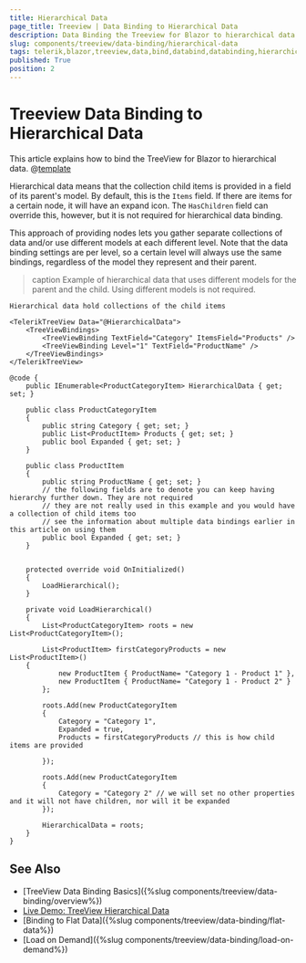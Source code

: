 ```yaml
---
title: Hierarchical Data
page_title: Treeview | Data Binding to Hierarchical Data
description: Data Binding the Treeview for Blazor to hierarchical data
slug: components/treeview/data-binding/hierarchical-data
tags: telerik,blazor,treeview,data,bind,databind,databinding,hierarchical
published: True
position: 2
---
```


# Treeview Data Binding to Hierarchical Data

This article explains how to bind the TreeView for Blazor to hierarchical data. 
@[template](/_contentTemplates/treeview/basic-example.md#data-binding-basics-link)


Hierarchical data means that the collection child items is provided in a field of its parent's model. By default, this is the `Items` field. If there are items for a certain node, it will have an expand icon. The `HasChildren` field can override this, however, but it is not required for hierarchical data binding.

This approach of providing nodes lets you gather separate collections of data and/or use different models at each different level. Note that the data binding settings are per level, so a certain level will always use the same bindings, regardless of the model they represent and their parent.

>caption Example of hierarchical data that uses different models for the parent and the child. Using different models is not required.

````CSHTML
Hierarchical data hold collections of the child items

<TelerikTreeView Data="@HierarchicalData">
	<TreeViewBindings>
		<TreeViewBinding TextField="Category" ItemsField="Products" />
		<TreeViewBinding Level="1" TextField="ProductName" />
	</TreeViewBindings>
</TelerikTreeView>

@code {
	public IEnumerable<ProductCategoryItem> HierarchicalData { get; set; }

	public class ProductCategoryItem
	{
		public string Category { get; set; }
		public List<ProductItem> Products { get; set; }
		public bool Expanded { get; set; }
	}

	public class ProductItem
	{
		public string ProductName { get; set; }
		// the following fields are to denote you can keep having hierarchy further down. They are not required
		// they are not really used in this example and you would have a collection of child items too
		// see the information about multiple data bindings earlier in this article on using them
		public bool Expanded { get; set; }
	}


	protected override void OnInitialized()
	{
		LoadHierarchical();
	}

	private void LoadHierarchical()
	{
		List<ProductCategoryItem> roots = new List<ProductCategoryItem>();

		List<ProductItem> firstCategoryProducts = new List<ProductItem>()
    {
			new ProductItem { ProductName= "Category 1 - Product 1" },
			new ProductItem { ProductName= "Category 1 - Product 2" }
		};

		roots.Add(new ProductCategoryItem
		{
			Category = "Category 1",
			Expanded = true,
			Products = firstCategoryProducts // this is how child items are provided

		});

		roots.Add(new ProductCategoryItem
		{
			Category = "Category 2" // we will set no other properties and it will not have children, nor will it be expanded
		});

		HierarchicalData = roots;
	}
}
````


## See Also

  * [TreeView Data Binding Basics]({%slug components/treeview/data-binding/overview%})
  * [Live Demo: TreeView Hierarchical Data](https://demos.telerik.com/blazor-ui/treeview/hierarchical-data)
  * [Binding to Flat Data]({%slug components/treeview/data-binding/flat-data%})
  * [Load on Demand]({%slug components/treeview/data-binding/load-on-demand%})


